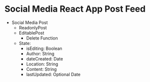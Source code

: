 # Social Media React App Post Feed

- Social Media Post
  - ReadonlyPost
  - EditablePost
    - Delete Function
  - State:
    - isEditing: Boolean
    - Author: String
    - dateCreated: Date
    - Location: String
    - Content: String
    - lastUpdated: Optional Date